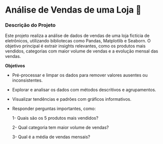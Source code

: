 # Análise de Vendas de uma Loja 🏬

### Descrição do Projeto
Este projeto realiza a análise de dados de vendas de uma loja fictícia de eletrônicos, utilizando bibliotecas como Pandas, Matplotlib e Seaborn. O objetivo principal é extrair insights relevantes, como os produtos mais vendidos, categorias com maior volume de vendas e a evolução mensal das vendas.

**Objetivos**
* Pré-processar e limpar os dados para remover valores ausentes ou inconsistentes.
* Explorar e analisar os dados com métodos descritivos e agrupamentos.
* Visualizar tendências e padrões com gráficos informativos.
* Responder perguntas importantes, como:
  
  1- Quais são os 5 produtos mais vendidos?
  
  2- Qual categoria tem maior volume de vendas?
  
  3- Qual é a média de vendas mensais?
